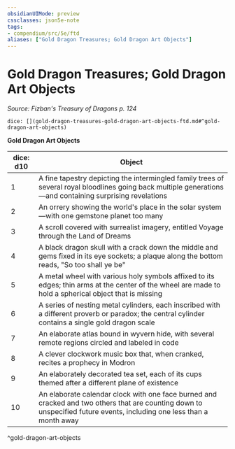 ```yaml
---
obsidianUIMode: preview
cssclasses: json5e-note
tags:
- compendium/src/5e/ftd
aliases: ["Gold Dragon Treasures; Gold Dragon Art Objects"]
---
```

# Gold Dragon Treasures; Gold Dragon Art Objects
*Source: Fizban's Treasury of Dragons p. 124* 

`dice: [](gold-dragon-treasures-gold-dragon-art-objects-ftd.md#^gold-dragon-art-objects)`

**Gold Dragon Art Objects**

| dice: d10 | Object |
|-----------|--------|
| 1 | A fine tapestry depicting the intermingled family trees of several royal bloodlines going back multiple generations—and containing surprising revelations |
| 2 | An orrery showing the world's place in the solar system—with one gemstone planet too many |
| 3 | A scroll covered with surrealist imagery, entitled Voyage through the Land of Dreams |
| 4 | A black dragon skull with a crack down the middle and gems fixed in its eye sockets; a plaque along the bottom reads, "So too shall ye be" |
| 5 | A metal wheel with various holy symbols affixed to its edges; thin arms at the center of the wheel are made to hold a spherical object that is missing |
| 6 | A series of nesting metal cylinders, each inscribed with a different proverb or paradox; the central cylinder contains a single gold dragon scale |
| 7 | An elaborate atlas bound in wyvern hide, with several remote regions circled and labeled in code |
| 8 | A clever clockwork music box that, when cranked, recites a prophecy in Modron |
| 9 | An elaborately decorated tea set, each of its cups themed after a different plane of existence |
| 10 | An elaborate calendar clock with one face burned and cracked and two others that are counting down to unspecified future events, including one less than a month away |
^gold-dragon-art-objects